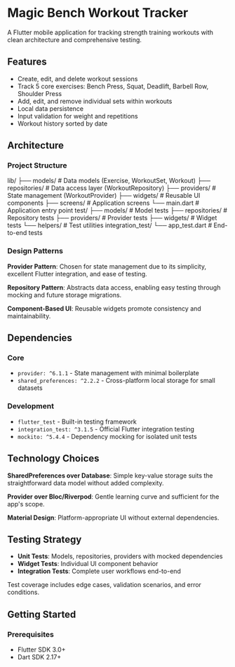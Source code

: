 # Magic Bench Workout Tracker

A Flutter mobile application for tracking strength training workouts with clean architecture and comprehensive testing.

## Features

- Create, edit, and delete workout sessions
- Track 5 core exercises: Bench Press, Squat, Deadlift, Barbell Row, Shoulder Press
- Add, edit, and remove individual sets within workouts
- Local data persistence
- Input validation for weight and repetitions
- Workout history sorted by date

## Architecture

### Project Structure

lib/
├── models/           # Data models (Exercise, WorkoutSet, Workout)
├── repositories/     # Data access layer (WorkoutRepository)
├── providers/        # State management (WorkoutProvider)
├── widgets/          # Reusable UI components
├── screens/          # Application screens
└── main.dart        # Application entry point
test/
├── models/          # Model tests
├── repositories/    # Repository tests
├── providers/       # Provider tests
├── widgets/         # Widget tests
└── helpers/         # Test utilities
integration_test/
└── app_test.dart   # End-to-end tests

### Design Patterns

**Provider Pattern**: Chosen for state management due to its simplicity, excellent Flutter integration, and ease of testing.

**Repository Pattern**: Abstracts data access, enabling easy testing through mocking and future storage migrations.

**Component-Based UI**: Reusable widgets promote consistency and maintainability.

## Dependencies

### Core
- `provider: ^6.1.1` - State management with minimal boilerplate
- `shared_preferences: ^2.2.2` - Cross-platform local storage for small datasets

### Development
- `flutter_test` - Built-in testing framework
- `integration_test: ^3.1.5` - Official Flutter integration testing
- `mockito: ^5.4.4` - Dependency mocking for isolated unit tests

## Technology Choices

**SharedPreferences over Database**: Simple key-value storage suits the straightforward data model without added complexity.

**Provider over Bloc/Riverpod**: Gentle learning curve and sufficient for the app's scope.

**Material Design**: Platform-appropriate UI without external dependencies.

## Testing Strategy

- **Unit Tests**: Models, repositories, providers with mocked dependencies
- **Widget Tests**: Individual UI component behavior
- **Integration Tests**: Complete user workflows end-to-end

Test coverage includes edge cases, validation scenarios, and error conditions.

## Getting Started

### Prerequisites
- Flutter SDK 3.0+
- Dart SDK 2.17+



